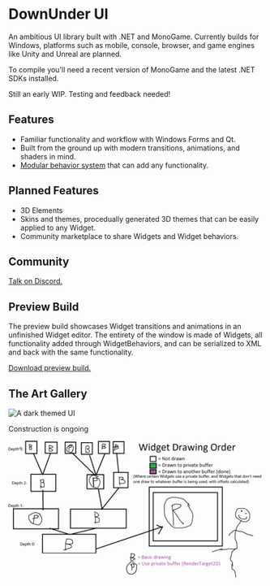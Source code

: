 # DownUnder UI
An ambitious UI library built with .NET and MonoGame. Currently builds for Windows, platforms such as mobile, console, browser, and game engines like Unity and Unreal are planned.

To compile you'll need a recent version of MonoGame and the latest .NET SDKs installed.

Still an early WIP. Testing and feedback needed!

## Features
 - Familiar functionality and workflow with Windows Forms and Qt.
 - Built from the ground up with modern transitions, animations, and shaders in mind.
 - [Modular behavior system](https://github.com/jamieyello/DownUnder-UI/wiki/UI.Widget) that can add any functionality.

## Planned Features
 - 3D Elements
 - Skins and themes, procedually generated 3D themes that can be easily applied to any Widget.
 - Community marketplace to share Widgets and Widget behaviors.

## Community

[Talk on Discord.](https://discord.gg/bEZPvQE)

## Preview Build
The preview build showcases Widget transitions and animations in an unfinished Widget editor. The entirety of the window is made of Widgets, all functionality added through WidgetBehaviors, and can be serialized to XML and back with the same functionality.

[Download preview build.](/DownUnder/Preview.zip)

## The Art Gallery
![A dark themed UI](/Images/good_ui8.gif)

Construction is ongoing

![wtf](/Images/better_diagram.gif)
